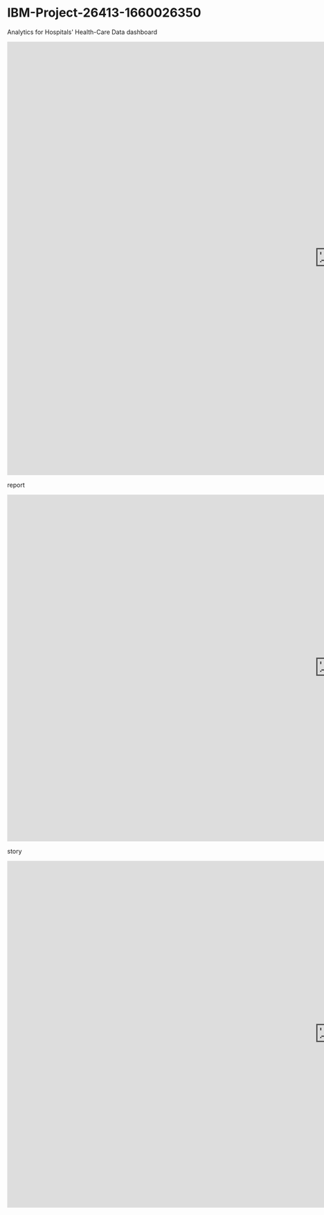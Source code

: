 # IBM-Project-26413-1660026350
Analytics for Hospitals' Health-Care Data
dashboard
<iframe src="https://ap2.ca.analytics.ibm.com/bi/?perspective=dashboard&amp;pathRef=.my_folders%2FNew%2Bdashboard&amp;closeWindowOnLastView=true&amp;ui_appbar=false&amp;ui_navbar=false&amp;shareMode=embedded&amp;action=view&amp;mode=dashboard&amp;subView=model0000018476685922_00000000" width="1500" height="1000" frameborder="0" gesture="media" allow="encrypted-media" allowfullscreen=""></iframe>

report 
<iframe src="https://ap2.ca.analytics.ibm.com/bi/?pathRef=.my_folders%2Ffinal%2Breport&amp;closeWindowOnLastView=true&amp;ui_appbar=false&amp;ui_navbar=false&amp;shareMode=embedded&amp;action=run&amp;format=HTML&amp;prompt=false" width="1500" height="800" frameborder="0" gesture="media" allow="encrypted-media" allowfullscreen=""></iframe>


story
<iframe src="https://ap2.ca.analytics.ibm.com/bi/?perspective=story&amp;pathRef=.my_folders%2Ffinal%2Bstory&amp;closeWindowOnLastView=true&amp;ui_appbar=false&amp;ui_navbar=false&amp;shareMode=embedded&amp;action=view&amp;sceneId=model000001847b64f543_00000003&amp;sceneTime=0" width="1500" height="800" frameborder="0" gesture="media" allow="encrypted-media" allowfullscreen=""></iframe>
